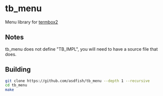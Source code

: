 # tb_menu
Menu library for [termbox2](https://github.com/termbox/termbox2)

## Notes
tb_menu does not define "TB_IMPL", you will need to have a source file that does.

## Building
~~~sh
git clone https://github.com/asdfish/tb_menu --depth 1 --recursive
cd tb_menu
make
~~~
